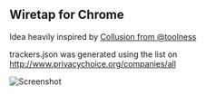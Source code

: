 Wiretap for Chrome
------------------

Idea heavily inspired by [Collusion from @toolness](http://collusion.toolness.org/)

trackers.json was generated using the list on http://www.privacychoice.org/companies/all

![Screenshot](http://mirror.ikhoefgeen.nl/wiretap-20120107-153046.png)
